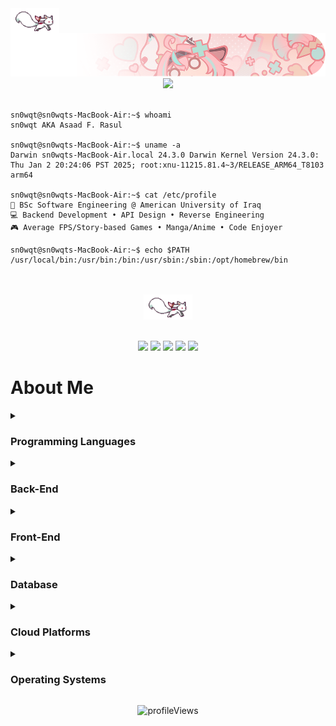 <div align="center">
<img src="https://github.com/sn0wqt/sn0wqt/blob/main/assets/kyubey.gif" height="40" align="left"/>
<img src="https://github.com/sn0wqt/sn0wqt/blob/main/assets/Varesa.png"/>
<img src="https://readme-typing-svg.demolab.com?font=Inconsolata&weight=500&size=50&duration=4000&pause=300&color=45B8AC&center=true&vCenter=true&multiline=true&repeat=false&random=false&width=1300&height=140&lines=Hello%2C+I'm+Asaad;Software+Engineer+%7C+Backend+Developer"/>
<br><br>

<div align="left">

```console
sn0wqt@sn0wqts-MacBook-Air:~$ whoami
sn0wqt AKA Asaad F. Rasul

sn0wqt@sn0wqts-MacBook-Air:~$ uname -a
Darwin sn0wqts-MacBook-Air.local 24.3.0 Darwin Kernel Version 24.3.0:
Thu Jan 2 20:24:06 PST 2025; root:xnu-11215.81.4~3/RELEASE_ARM64_T8103 arm64

sn0wqt@sn0wqts-MacBook-Air:~$ cat /etc/profile
💼 BSc Software Engineering @ American University of Iraq
💻 Backend Development • API Design • Reverse Engineering
🎮 Average FPS/Story-based Games • Manga/Anime • Code Enjoyer

sn0wqt@sn0wqts-MacBook-Air:~$ echo $PATH
/usr/local/bin:/usr/bin:/bin:/usr/sbin:/sbin:/opt/homebrew/bin
```

</div>

<br><br>
<img src="https://github.com/sn0wqt/sn0wqt/blob/main/assets/kyubey.gif" height="40" />
<br><br>


[![](https://img.shields.io/badge/linkedin-0a66c2?style=for-the-badge&logo=linkedin&logoColor=white)](https://linkedin.com/in/asaad-f-rasul)
[![](https://img.shields.io/badge/github-171515?style=for-the-badge&logo=github&logoColor=white)](https://github.com/sn0wqt)
[![](https://img.shields.io/badge/email-EA4335?style=for-the-badge&logo=gmail&logoColor=white)](mailto:asadfalah2@gmail.com)
[![](https://img.shields.io/badge/portfolio-54B689?style=for-the-badge&logo=internetexplorer&logoColor=white)](https://sn0wqt.github.io)
[![](https://img.shields.io/badge/twitter-1DA1F2?style=for-the-badge&logo=x&logoColor=white)](https://twitter.com/mov_r0)
</div>

# About Me

<details>
<summary><h3>Programming Languages</h3></summary>
<br>

![Java](https://img.shields.io/badge/-java-E34A86?style=for-the-badge&logo=java)
![Python](https://img.shields.io/badge/-Python-black?style=for-the-badge&logo=Python)
![C](https://img.shields.io/badge/c-%2300599C.svg?style=for-the-badge&logo=c&logoColor=white)
![C++](https://img.shields.io/badge/c++-%2300599C.svg?style=for-the-badge&logo=c%2B%2B&logoColor=white)
![JavaScript](https://img.shields.io/badge/-JavaScript-black?style=for-the-badge&logo=javascript)
![TypeScript](https://img.shields.io/badge/typescript-%23007ACC.svg?style=for-the-badge&logo=typescript&logoColor=white)
![Assembly](https://img.shields.io/badge/assembly-%23654FF0.svg?style=for-the-badge&logo=assemblyscript&logoColor=white)
</details>

<details>
<summary><h3>Back-End</h3></summary>
<br>

![Spring](https://img.shields.io/badge/spring-%236DB33F.svg?style=for-the-badge&logo=spring&logoColor=white)
![Node JS](https://img.shields.io/badge/Node.js-43853D?style=for-the-badge&logo=node.js&logoColor=white)
![Express JS](https://img.shields.io/badge/express.js-%23404d59.svg?style=for-the-badge&logo=express&logoColor=%2361DAFB)
![NestJS](https://img.shields.io/badge/NestJS-E0234E?style=for-the-badge&logo=nestjs&logoColor=white)
![Flask](https://img.shields.io/badge/flask-%23000.svg?style=for-the-badge&logo=flask&logoColor=white)
![FastAPI](https://img.shields.io/badge/FastAPI-005571?style=for-the-badge&logo=fastapi)
</details>

<details>
<summary><h3>Front-End</h3></summary>
<br>

![React](https://img.shields.io/badge/-React-black?style=for-the-badge&logo=react)
![Flutter](https://img.shields.io/badge/Flutter-02569B?style=for-the-badge&logo=flutter&logoColor=white)
![Tailwind CSS](https://img.shields.io/badge/tailwind%20css-%2338B2AC.svg?style=for-the-badge&logo=tailwind-css&logoColor=white)
![HTML5](https://img.shields.io/badge/-HTML5-E34F26?style=for-the-badge&logo=html5&logoColor=white)
![CSS3](https://img.shields.io/badge/-CSS3-1572B6?style=for-the-badge&logo=css3)
</details>

<details>
<summary><h3>Database</h3></summary>
<br>

![MySQL](https://img.shields.io/badge/mysql-%2300f.svg?style=for-the-badge&logo=mysql&logoColor=white)
![MongoDB](https://img.shields.io/badge/MongoDB-%234ea94b.svg?style=for-the-badge&logo=mongodb&logoColor=white)
![SQLite](https://img.shields.io/badge/sqlite-%2307405e.svg?style=for-the-badge&logo=sqlite&logoColor=white)
![Mongoose](https://img.shields.io/badge/Mongoose-880000?style=for-the-badge&logo=mongoose&logoColor=white)
![Sequelize](https://img.shields.io/badge/Sequelize-52B0E7?style=for-the-badge&logo=Sequelize&logoColor=white)
![Redis](https://img.shields.io/badge/redis-%23DD0031.svg?style=for-the-badge&logo=redis&logoColor=white)
</details>

<details>
<summary><h3>Cloud Platforms</h3></summary>
<br>

![AWS](https://img.shields.io/badge/AWS-%23FF9900.svg?style=for-the-badge&logo=amazon-aws&logoColor=white)
![Google Cloud](https://img.shields.io/badge/GoogleCloud-%234285F4.svg?style=for-the-badge&logo=google-cloud&logoColor=white)
![DigitalOcean](https://img.shields.io/badge/DigitalOcean-%230167ff.svg?style=for-the-badge&logo=digitalOcean&logoColor=white)
![Azure](https://img.shields.io/badge/azure-%230072C6.svg?style=for-the-badge&logo=microsoftazure&logoColor=white)
![Heroku](https://img.shields.io/badge/Heroku-430098?style=for-the-badge&logo=heroku&logoColor=white)
![Vercel](https://img.shields.io/badge/Vercel-000000?style=for-the-badge&logo=vercel&logoColor=white)
</details>

<details>
<summary><h3>Operating Systems</h3></summary>
<br>

![MacOS](https://img.shields.io/badge/MacOS-000000?style=for-the-badge&logo=apple&logoColor=white)
![Windows](https://img.shields.io/badge/Windows-0078D6?style=for-the-badge&logo=windows&logoColor=white)
</details>

<p align="center">
<img src="https://komarev.com/ghpvc/?username=sn0wqt&color=blueviolet&style=flat" alt="profileViews" /></p>
